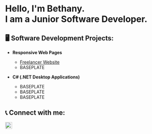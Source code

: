 <h1>Hello, I'm Bethany.<br><span style='font-weight:bold'>I am a Junior Software Developer.</span></h1>

<h2> 🖥️ Software Development Projects:</h2>

- <b> Responsive Web Pages </b>
  - [Freelancer Website](https://github.com/bethanyrai1/Freelancer-Webpage)
  - BASEPLATE
 
- <b> C# (.NET Desktop Applications) </b>
  - BASEPLATE
  - BASEPLATE
  - BASEPLATE

<h2>  📞 Connect with me:</h2>

[<img align="left" alt=" | LinkedIn" width="22px" src="https://cdn.jsdelivr.net/npm/simple-icons@v3/icons/linkedin.svg" />][linkedin]

[linkedin]: linkedin.com/in/bethany-rai-15b43a296
